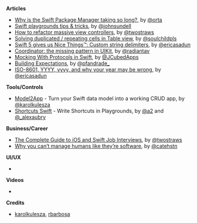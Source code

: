 
**Articles**

* [Why is the Swift Package Manager taking so long?](http://artsy.github.io/blog/2018/12/21/why-is-swiftpm-taking-so-long/), by [@orta](https://twitter.com/orta)
* [Swift playgrounds tips & tricks](https://www.swiftbysundell.com/posts/swift-playgrounds-tips-tricks), by [@johnsundell](https://twitter.com/johnsundell)
* [How to refactor massive view controllers](https://www.hackingwithswift.com/articles/159/how-to-refactor-massive-view-controllers), by [@twostraws](https://twitter.com/twostraws)
* [Solving duplicated / repeating cells in Table view](https://fluffy.es/solve-duplicated-cells/), by [@soulchildpls](https://twitter.com/soulchildpls)
* [Swift 5 gives us Nice Things™: Custom string delimiters](https://ericasadun.com/2018/12/26/swift-5-gives-us-nice-things-custom-string-delimiters/), by [@ericasadun](https://twitter.com/ericasadun)
* [Coordinator: the missing pattern in UIKit](http://aplus.rs/2018/coordinator-missing-pattern-uikit/), by [@radiantav](https://twitter.com/radiantav)
* [Mocking With Protocols in Swift](https://www.bignerdranch.com/blog/mocking-with-protocols-in-swift/), by [@JCubedApps](https://twitter.com/JCubedApps)
* [Building Expectations](https://pfandrade.me/blog/building-expectations/), by [@pfandrade_](https://twitter.com/pfandrade_)
* [ISO-8601, YYYY, yyyy, and why your year may be wrong](https://ericasadun.com/2018/12/25/iso-8601-yyyy-yyyy-and-why-your-year-may-be-wrong/), by [@ericasadun](https://twitter.com/ericasadun)

**Tools/Controls**

* [Model2App](https://github.com/Q-Mobile/Model2App) - Turn your Swift data model into a working CRUD app, by [@karolkulesza](https://twitter.com/karolkulesza)
* [Shortcuts Swift](https://github.com/a2/shortcuts-swift) - Write Shortcuts in Playgrounds, by [@a2](https://twitter.com/a2) and [@_alexaubry](https://twitter.com/_alexaubry)

**Business/Career**

* [The Complete Guide to iOS and Swift Job Interviews](https://www.hackingwithswift.com/articles/157/the-complete-guide-to-ios-and-swift-job-interviews), by [@twostraws](https://twitter.com/twostraws)
* [Why you can’t manage humans like they’re software](https://qz.com/work/1493875/why-you-cant-manage-humans-like-theyre-software/), by [@catehstn](https://twitter.com/catehstn)

**UI/UX**

* 

**Videos**

* 

**Credits**

* [karolkulesza](https://github.com/karolkulesza), [rbarbosa](https://github.com/rbarbosa)
